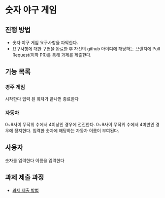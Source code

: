 # 숫자 야구 게임
## 진행 방법
* 숫자 야구 게임 요구사항을 파악한다.
* 요구사항에 대한 구현을 완료한 후 자신의 github 아이디에 해당하는 브랜치에 Pull Request(이하 PR)를 통해 과제를 제출한다.

## 기능 목록

### 경주 게임
시작한다
입력 된 회차가 끝나면 종료한다
### 자동차
0~9사이 무작위 수에서 4이상인 경우에 전진한다.
0~9사이 무작위 수에서 4미만인 경우에 정지한다.
입력한 숫자에 해당하는 자동차 이름이 부여된다.

## 사용자
숫자를 입력한다
이름을 입력한다

## 과제 제출 과정
* [과제 제출 방법](https://github.com/next-step/nextstep-docs/tree/master/precourse)